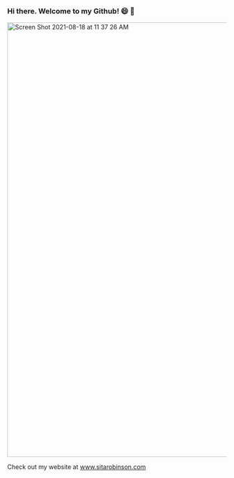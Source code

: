 ### Hi there.  Welcome to my Github! 😄 👋

<img width="998" alt="Screen Shot 2021-08-18 at 11 37 26 AM" src="https://user-images.githubusercontent.com/12941691/129928147-37d3be03-e16f-4f32-adca-6160bcb9fe0e.png">

Check out my website at www.sitarobinson.com

<!--
**pinkdragon1000/pinkdragon1000** is a ✨ _special_ ✨ repository because its `README.md` (this file) appears on your GitHub profile.

Here are some ideas to get you started:

- 🔭 I’m currently working on ...
- 🌱 I’m currently learning ...
- 👯 I’m looking to collaborate on ...
- 🤔 I’m looking for help with ...
- 💬 Ask me about ...
- 📫 How to reach me: ...
- 😄 Pronouns: ...
- ⚡ Fun fact: ...
-->
